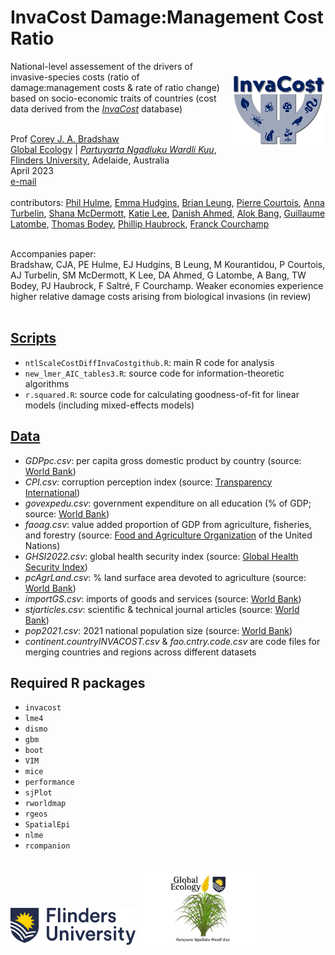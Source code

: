 # InvaCost Damage:Management Cost Ratio
<img align="right" src="www/InvaCostLogoIdea10.jpg" alt="insect damage icon" width="150" style="margin-top: 20px">

National-level assessement of the drivers of invasive-species costs (ratio of damage:management costs & rate of ratio change) based on socio-economic traits of countries (cost data derived from the <a href="https://github.com/Farewe/invacost"><em>InvaCost</em></a> database)

<br>
Prof <a href="https://globalecologyflinders.com/people/#DIRECTOR">Corey J. A. Bradshaw</a> <br>
<a href="http://globalecologyflinders.com" target="_blank">Global Ecology</a> | <em><a href="https://globalecologyflinders.com/partuyarta-ngadluku-wardli-kuu/" target="_blank">Partuyarta Ngadluku Wardli Kuu</a></em>, <a href="http://flinders.edu.au" target="_blank">Flinders University</a>, Adelaide, Australia <br>
April 2023 <br>
<a href=mailto:corey.bradshaw@flinders.edu.au>e-mail</a> <br>
<br>
contributors: <a href="https://www.researchgate.net/profile/Philip-Hulme-2">Phil Hulme</a>, <a href="https://carleton.ca/biology/people/emma-hudgins/">Emma Hudgins</a>, <a href="https://www.mcgill.ca/qls/researchers/brian-leung">Brian Leung</a>, <a href="https://www.cee-m.fr/member/courtois-pierre/">Pierre Courtois</a>, <a href="https://scholar.google.com/citations?user=59VAYs4AAAAJ&hl=en">Anna Turbelin</a>, <a href="https://www.trinity.edu/directory/smcdermo">Shana McDermott</a>, <a href="https://www.uidaho.edu/cals/agricultural-economics-and-rural-sociology/our-people/katherine-lee">Katie Lee</a>, <a href="https://www.linkedin.com/in/danish-ali-ahmed-655934192/">Danish Ahmed</a>, <a href="https://azimpremjiuniversity.edu.in/people/alok-bang">Alok Bang</a>, <a href="[https://www.abdn.ac.uk/people/thomas.bodey/](https://www.research.ed.ac.uk/en/persons/guillaume-latombe)">Guillaume Latombe</a>, <a href="https://www.abdn.ac.uk/people/thomas.bodey/">Thomas Bodey</a>, <a href="https://scholar.google.com/citations?user=fwHUGm0AAAAJ&hl=de">Phillip Haubrock</a>, <a href="https://www.ese.universite-paris-saclay.fr/en/team-members/franck-courchamp/">Franck Courchamp</a><br>
<br>

Accompanies paper:<br>
Bradshaw, CJA, PE Hulme, EJ Hudgins, B Leung, M Kourantidou, P Courtois, AJ Turbelin, SM McDermott, K Lee, DA Ahmed, G Latombe, A Bang, TW Bodey, PJ Haubrock, F Saltré, F Courchamp. Weaker economies experience higher relative damage costs arising from biological invasions (in review)
<br>
<br>

## <a href="https://github.com/cjabradshaw/InvaCostDamMgmRatio/tree/main/scripts">Scripts</a>
- <code>ntlScaleCostDiffInvaCostgithub.R</code>: main R code for analysis
- <code>new_lmer_AIC_tables3.R</code>: source code for information-theoretic algorithms
- <code>r.squared.R</code>: source code for calculating goodness-of-fit for linear models (including mixed-effects models)

## <a href="https://github.com/cjabradshaw/InvaCostDamMgmRatio/tree/main/data">Data</a>
- <em>GDPpc.csv</em>: per capita gross domestic product by country (source: <a href="https://data.worldbank.org/indicator/NY.GDP.PCAP.CD">World Bank</a>)
- <em>CPI.csv</em>: corruption perception index (source: <a href="https://www.transparency.org/en/cpi/2021">Transparency International</a>)
- <em>govexpedu.csv</em>: government expenditure on all education (% of GDP; source: <a href="https://data.worldbank.org/indicator/SE.XPD.TOTL.GD.ZS">World Bank</a>)
- <em>faoag.csv</em>: value added proportion of GDP from agriculture, fisheries, and forestry (source: <a href="https://www.fao.org/faostat/en/#data/MK">Food and Agriculture Organization</a> of the United Nations)
- <em>GHSI2022.csv</em>: global health security index (source: <a href="https://www.ghsindex.org/report-model/">Global Health Security Index</a>)
- <em>pcAgrLand.csv</em>: % land surface area devoted to agriculture (source: <a href="https://data.worldbank.org/indicator/AG.LND.AGRI.ZS">World Bank</a>)
- <em>importGS.csv</em>: imports of goods and services (source: <a href="https://data.worldbank.org/indicator/NE.IMP.GNFS.CD">World Bank</a>)
- <em>stjarticles.csv</em>: scientific & technical journal articles (source: <a href="https://data.worldbank.org/indicator/IP.JRN.ARTC.SC">World Bank</a>)
- <em>pop2021.csv</em>: 2021 national population size (source: <a href="https://data.worldbank.org/indicator/SP.POP.TOTL">World Bank</a>)
- <em>continent.countryINVACOST.csv</em> & <em>fao.cntry.code.csv</em> are code files for merging countries and regions across different datasets


## Required R packages
- <code>invacost</code>
- <code>lme4</code>
- <code>dismo</code>
- <code>gbm</code>
- <code>boot</code>
- <code>VIM</code>
- <code>mice</code>
- <code>performance</code>
- <code>sjPlot</code>
- <code>rworldmap</code>
- <code>rgeos</code>
- <code>SpatialEpi</code>
- <code>nlme</code>
- <code>rcompanion</code>

<a href="https://www.flinders.edu.au"><img align="bottom-left" src="www/Flinders_University_Logo_Horizontal_RGB_Master.png" alt="Flinders University logo" width="200" style="margin-top: 20px"></a>
<a href="https://globalecologyflinders.com"><img align="bottom-left" src="www/GEL Logo Kaurna New Transp.png" alt="GEL logo" width="200" style="margin-top: 20px"></a>
